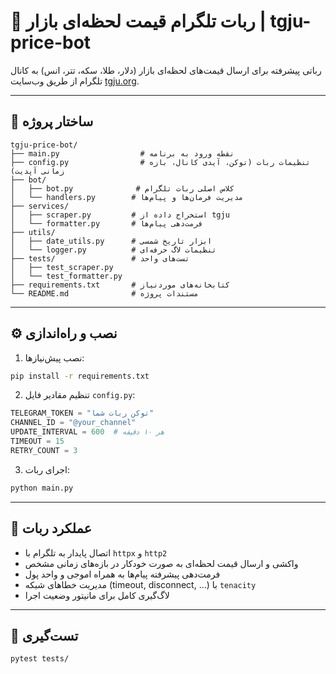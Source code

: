 # 💸 ربات تلگرام قیمت لحظه‌ای بازار | tgju-price-bot

رباتی پیشرفته برای ارسال قیمت‌های لحظه‌ای بازار (دلار، طلا، سکه، تتر، انس) به کانال تلگرام از طریق وب‌سایت [tgju.org](https://www.tgju.org/).

---

## 📁 ساختار پروژه

```
tgju-price-bot/
├── main.py                  # نقطه ورود به برنامه
├── config.py                # تنظیمات ربات (توکن، آیدی کانال، بازه زمانی آپدیت)
├── bot/
│   ├── bot.py              # کلاس اصلی ربات تلگرام
│   └── handlers.py        # مدیریت فرمان‌ها و پیام‌ها
├── services/
│   ├── scraper.py         # استخراج داده از tgju
│   └── formatter.py       # فرمت‌دهی پیام‌ها
├── utils/
│   ├── date_utils.py      # ابزار تاریخ شمسی
│   └── logger.py          # تنظیمات لاگ حرفه‌ای
├── tests/                 # تست‌های واحد
│   ├── test_scraper.py
│   └── test_formatter.py
├── requirements.txt       # کتابخانه‌های موردنیاز
└── README.md              # مستندات پروژه
```

---

## ⚙️ نصب و راه‌اندازی

1. نصب پیش‌نیازها:

```bash
pip install -r requirements.txt
```

2. تنظیم مقادیر فایل `config.py`:

```python
TELEGRAM_TOKEN = "توکن ربات شما"
CHANNEL_ID = "@your_channel"
UPDATE_INTERVAL = 600  # هر ۱۰ دقیقه
TIMEOUT = 15
RETRY_COUNT = 3
```

3. اجرای ربات:

```bash
python main.py
```

---

## 🔁 عملکرد ربات

- اتصال پایدار به تلگرام با `httpx` و `http2`
- واکشی و ارسال قیمت لحظه‌ای به صورت خودکار در بازه‌های زمانی مشخص
- فرمت‌دهی پیشرفته پیام‌ها به همراه اموجی و واحد پول
- مدیریت خطاهای شبکه (timeout, disconnect, ...) با `tenacity`
- لاگ‌گیری کامل برای مانیتور وضعیت اجرا

---

## 🧪 تست‌گیری

```bash
pytest tests/
```
